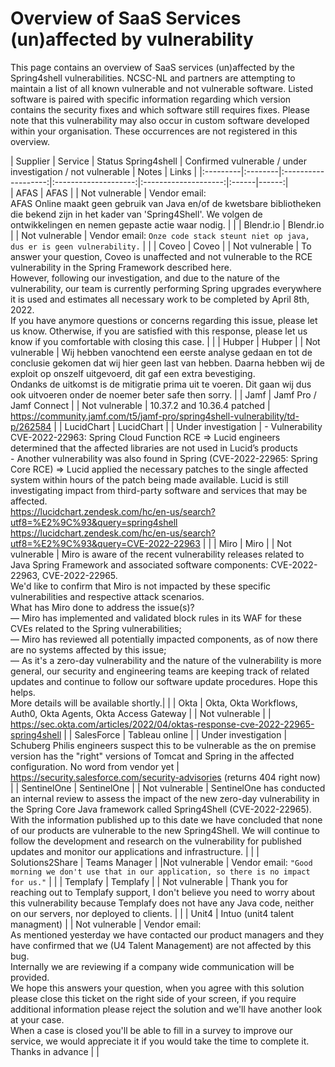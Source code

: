 # Overview of SaaS Services (un)affected by vulnerability

This page contains an overview of SaaS services (un)affected by the Spring4shell vulnerabilities. NCSC-NL and partners are attempting to maintain a list of all known vulnerable and not vulnerable software. Listed software is paired with specific information regarding which version contains the security fixes and which software still requires fixes. Please note that this vulnerability may also occur in custom software developed within your organisation. These occurrences are not registered in this overview.

| Supplier | Service | Status Spring4shell | Confirmed vulnerable / under investigation / not vulnerable | Notes | Links |
|:---------|:--------|:-------------------:|:--------------------:|:--------------------:|:------|------:|		
| AFAS | AFAS | | Not vulnerable | Vendor email:<br /> AFAS Online maakt geen gebruik van Java en/of de kwetsbare bibliotheken die bekend zijn in het kader van 'Spring4Shell'. We volgen de ontwikkelingen en nemen gepaste actie waar nodig. | |
| Blendr.io | Blendr.io | | Not vulnerable | Vendor email: `Onze code stack steunt niet op java, dus er is geen vulnerability.` | |
| Coveo | Coveo | | Not vulnerable | To answer your question, Coveo is unaffected and not vulnerable to the RCE vulnerability in the Spring Framework described here.<br />However, following our investigation, and due to the nature of the vulnerability, our team is currently performing Spring upgrades everywhere it is used and estimates all necessary work to be completed by April 8th, 2022.<br />If you have anymore questions or concerns regarding this issue, please let us know. Otherwise, if you are satisfied with this response, please let us know if you comfortable with closing this case. | |
| Hubper | Hubper | | Not vulnerable | Wij hebben vanochtend een eerste analyse gedaan en tot de conclusie gekomen dat wij hier geen last van hebben. Daarna hebben wij de exploit op onszelf uitgevoerd, dit gaf een extra bevestiging.<br />Ondanks de uitkomst is de mitigratie prima uit te voeren. Dit gaan wij dus ook uitvoeren onder de noemer beter safe then sorry. |
| Jamf | Jamf Pro / Jamf Connect | | Not vulnerable | 10.37.2 and 10.36.4 patched | https://community.jamf.com/t5/jamf-pro/spring4shell-vulnerability/td-p/262584 |
| LucidChart | LucidChart | | Under investigation | - Vulnerability CVE-2022-22963: Spring Cloud Function RCE => Lucid engineers determined that the affected libraries are not used in Lucid’s products<br />- Another vulnerability was also found in Spring (CVE-2022-22965: Spring Core RCE) => Lucid applied the necessary patches to the single affected system within hours of the patch being made available. Lucid is still investigating impact from third-party software and services that may be affected.<br />https://lucidchart.zendesk.com/hc/en-us/search?utf8=%E2%9C%93&query=spring4shell<br />https://lucidchart.zendesk.com/hc/en-us/search?utf8=%E2%9C%93&query=CVE-2022-22963 | |
| Miro | Miro | | Not vulnerable | Miro is aware of the recent vulnerability releases related to Java Spring Framework and associated software components: CVE-2022-22963, CVE-2022-22965.<br />We'd like to confirm that Miro is not impacted by these specific vulnerabilities and respective attack scenarios.<br />What has Miro done to address the issue(s)?<br />— Miro has implemented and validated block rules in its WAF for these CVEs related to the Spring vulnerabilities;<br />— Miro has reviewed all potentially impacted components, as of now there are no systems affected by this issue;<br />— As it's a zero-day vulnerability and the nature of the vulnerability is more general, our security and engineering teams are keeping track of related updates and continue to follow our software update procedures. Hope this helps.<br />More details will be available shortly.| |
| Okta | Okta, Okta Workflows, Auth0, Okta Agents, Okta Access Gateway | | Not vulnerable | | https://sec.okta.com/articles/2022/04/oktas-response-cve-2022-22965-spring4shell | 
| SalesForce | Tableau online | | Under investigation | Schuberg Philis engineers suspect this to be vulnerable as the on premise version has the "right" versions of Tomcat and Spring in the affected configuration. No word from vendor yet | https://security.salesforce.com/security-advisories (returns 404 right now) |
| SentinelOne | SentinelOne | | Not vulnerable | SentinelOne has conducted an internal review to assess the impact of the new zero-day vulnerability in the Spring Core Java framework called Spring4Shell (CVE-2022-22965). With the information published up to this date we have concluded that none of our products are vulnerable to the new Spring4Shell. We will continue to follow the development and research on the vulnerability for published updates and monitor our applications and infrastructure. | |
| Solutions2Share | Teams Manager | |Not vulnerable | Vendor email: `"Good morning we don't use that in our application, so there is no impact for us."` | |
| Templafy | Templafy | | Not vulnerable | Thank you for reaching out to Templafy support, I don't believe you need to worry about this vulnerability because Templafy does not have any Java code, neither on our servers, nor deployed to clients. | |
| Unit4 | Intuo (unit4 talent managment) | | Not vulnerable | Vendor email: <br />As mentioned yesterday we have contacted our product managers and they have confirmed that we (U4 Talent Management) are not affected by this bug.<br />Internally we are reviewing if a company wide communication will be provided.<br />We hope this answers your question, when you agree with this solution please close this ticket on the right side of your screen, if you require additional information please reject the solution and we'll have another look at your case.<br />When a case is closed you'll be able to fill in a survey to improve our service, we would appreciate it if you would take the time to complete it.<br />Thanks in advance | |